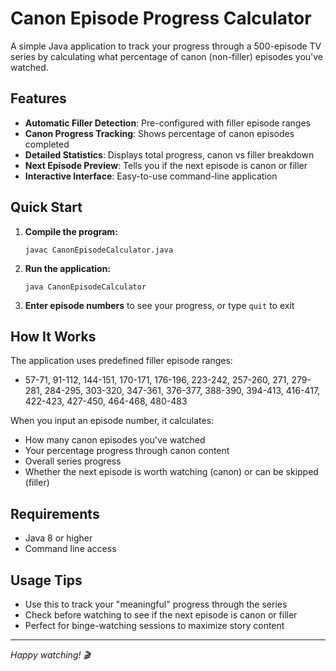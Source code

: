 # Canon Episode Progress Calculator

A simple Java application to track your progress through a 500-episode TV series by calculating what percentage of canon (non-filler) episodes you've watched.

## Features

- **Automatic Filler Detection**: Pre-configured with filler episode ranges
- **Canon Progress Tracking**: Shows percentage of canon episodes completed
- **Detailed Statistics**: Displays total progress, canon vs filler breakdown
- **Next Episode Preview**: Tells you if the next episode is canon or filler
- **Interactive Interface**: Easy-to-use command-line application

## Quick Start

1. **Compile the program:**
   ```
   javac CanonEpisodeCalculator.java
   ```

2. **Run the application:**
   ```
   java CanonEpisodeCalculator
   ```

3. **Enter episode numbers** to see your progress, or type `quit` to exit



## How It Works

The application uses predefined filler episode ranges:
- 57-71, 91-112, 144-151, 170-171, 176-196, 223-242, 257-260, 271, 279-281, 284-295, 303-320, 347-361, 376-377, 388-390, 394-413, 416-417, 422-423, 427-450, 464-468, 480-483

When you input an episode number, it calculates:
- How many canon episodes you've watched
- Your percentage progress through canon content
- Overall series progress
- Whether the next episode is worth watching (canon) or can be skipped (filler)

## Requirements

- Java 8 or higher
- Command line access

## Usage Tips

- Use this to track your "meaningful" progress through the series
- Check before watching to see if the next episode is canon or filler
- Perfect for binge-watching sessions to maximize story content

---

*Happy watching! 🎬*
